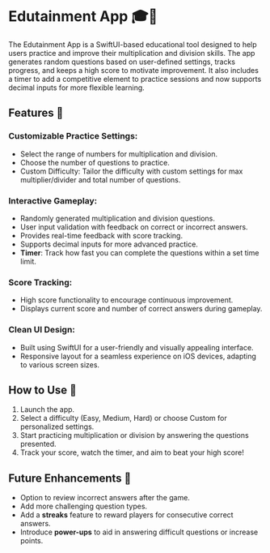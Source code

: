 # Edutainment App 🎓📱

The Edutainment App is a SwiftUI-based educational tool designed to help users practice and improve their multiplication and division skills. The app generates random questions based on user-defined settings, tracks progress, and keeps a high score to motivate improvement. It also includes a timer to add a competitive element to practice sessions and now supports decimal inputs for more flexible learning.

## Features 🌟

### Customizable Practice Settings:
- Select the range of numbers for multiplication and division.
- Choose the number of questions to practice.
- Custom Difficulty: Tailor the difficulty with custom settings for max multiplier/divider and total number of questions.

### Interactive Gameplay:
- Randomly generated multiplication and division questions.
- User input validation with feedback on correct or incorrect answers.
- Provides real-time feedback with score tracking.
- Supports decimal inputs for more advanced practice.
- **Timer**: Track how fast you can complete the questions within a set time limit.

### Score Tracking:
- High score functionality to encourage continuous improvement.
- Displays current score and number of correct answers during gameplay.

### Clean UI Design:
- Built using SwiftUI for a user-friendly and visually appealing interface.
- Responsive layout for a seamless experience on iOS devices, adapting to various screen sizes.

## How to Use 📝
1. Launch the app.
2. Select a difficulty (Easy, Medium, Hard) or choose Custom for personalized settings.
3. Start practicing multiplication or division by answering the questions presented.
4. Track your score, watch the timer, and aim to beat your high score!

## Future Enhancements 🚀
- Option to review incorrect answers after the game.
- Add more challenging question types.
- Add a **streaks** feature to reward players for consecutive correct answers.
- Introduce **power-ups** to aid in answering difficult questions or increase points.
